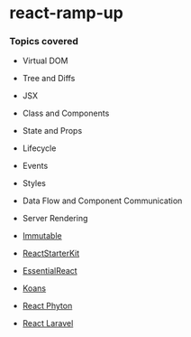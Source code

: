 # react-ramp-up

### Topics covered

- Virtual DOM
- Tree and Diffs
- JSX
- Class and Components
- State and Props
- Lifecycle
- Events
- Styles
- Data Flow and Component Communication
- Server Rendering

- [Immutable](http://facebook.github.io/immutable-js/)
- [ReactStarterKit](https://github.com/kriasoft/react-starter-kit)
- [EssentialReact](https://github.com/pheuter/essential-react)

- [Koans](https://github.com/arkency/reactjs_koans)
- [React Phyton](https://github.com/facebookarchive/react-python)
- [React Laravel](https://github.com/talyssonoc/react-laravel)
